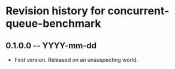 # Revision history for concurrent-queue-benchmark

## 0.1.0.0 -- YYYY-mm-dd

* First version. Released on an unsuspecting world.
